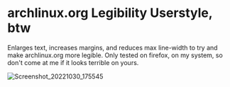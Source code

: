 # archlinux.org Legibility Userstyle, btw

Enlarges text, increases margins, and reduces max line-width to try and make archlinux.org more legible. Only tested on firefox, on my system, so don't come at me if it looks terrible on yours.

![Screenshot_20221030_175545](https://user-images.githubusercontent.com/8893713/198905894-4e5d015c-a5cf-45c1-a2b5-6c93b9041bef.png)

